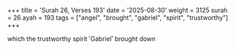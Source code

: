 +++
title = 'Surah 26, Verses 193'
date = '2025-08-30'
weight = 3125
surah = 26
ayah = 193
tags = ["angel", "brought", "gabriel", "spirit", "trustworthy"]
+++

which the trustworthy spirit ˹Gabriel˺ brought down